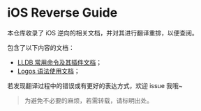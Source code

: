 # iOS Reverse Guide

本仓库收录了 iOS 逆向的相关文档，并对其进行翻译重排，以便查阅。

包含了以下内容的文档：

- [LLDB 常用命令及其插件文档](./lldb)；
- [Logos 语法使用文档](./logos_guide.md)；

若发现翻译过程中的错误或有更好的表达方式，欢迎 issue 我哦~

> 为避免不必要的麻烦，若需转载，请标明出处。